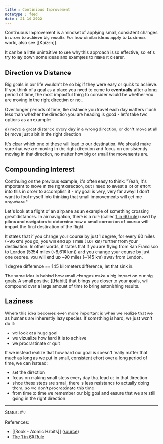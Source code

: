 ```yaml
---
title : Continious Improvement
notetype : feed
date : 21-10-2022
---
```


Continuous Improvement is a mindset of applying small, consistent changes in order to achieve big results. For how similar ideas apply to business world, also see [[Kaizen]].

It can be a little unintuitive to see why this approach is so effective, so let's try to lay down some ideas and examples to make it clearer.


## Direction vs Distance

Big goals in our life wouldn't be so big if they were easy or quick to achieve. If you think of a goal as a place you need to come to **eventually** after a long period of time, the most impactful thing to consider would be whether you are moving in the right direction or not.

Over longer periods of time, the distance you travel each day matters much less than whether the direction you are heading is good - let's take two options as an example: 

a) move a great distance every day in a wrong direction, or don't move at all
b) move just a bit in the right direction

It's clear which one of these will lead to our destination. We should make sure that we are moving in the right direction and focus on consistently moving in that direction, no matter how big or small the movements are.

## Compounding Interest

Continuing on the previous example, it's often easy to think: "Yeah, it's important to move in the right direction, but I need to invest a lot of effort into this in order to accomplish it - my goal is very, very far away! I don't want to fool myself into thinking that small improvements will get me anywhere."

Let's look at a flight of an airplane as an example of something crossing great distances. In air navigation, there is a rule (called [1 in 60 rule](https://en.wikipedia.org/wiki/1_in_60_rule)) used by pilots and navigators to determine how a small correction of course will impact the final destination of the flight.

It states that if you change your course by just 1 degree, for every 60 miles (~96 km) you go, you will end up 1 mile (1.61 km) further from your destination. In other words, it states that if you are flying from San Francisco to London (5354 miles (~8,616 km)) and you change your course by just one degree, you will end up ~90 miles (~145 km) away from London.

1 degree difference == 145 kilometers difference, let that sink in.

The same idea is behind how small changes make a big impact on our big goals. A small positive [[Habit]] that brings you closer to your goals, will compound over a large amount of time to bring astonishing results.

## Laziness

Where this idea becomes even more important is when we realize that we as humans are inherently lazy species. If something is hard, we just won't do it:
- we look at a huge goal
- we vizualize how hard it is to achieve
- we procrastinate or quit

If we instead realize that how hard our goal is doesn't really matter that much as long as we put in small, consistent effort over a long period of time, we can instead:
- set the direction
- focus on making small steps every day that lead us in that direction
- since these steps are small, there is less resistance to actually doing them, so we don't procrastinate this time
- from time to time we remember our big goal and ensure that we are still going in the right direction





-----

Status: #💡 

References:
- [[Book - Atomic Habits]] ([source](https://www.amazon.com/gp/product/0735211299/ref=as_li_qf_asin_il_tl))
- [The 1 in 60 Rule](https://www.inc.com/jeff-haden/the-1-in-60-rule-how-remarkably-successful-people-stay-on-track-to-accomplish-their-biggest-goals.html)
